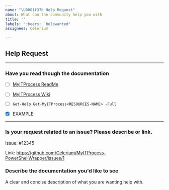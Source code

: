 ```yaml
---
name: "\U0001f37b Help Request"
about: What can the community help you with
title: ''
labels: ":beers:  helpwanted"
assignees: Celerium

---
```


## Help Request

---

### **Have you read though the documentation**

- [ ] [MyITProcess ReadMe](https://github.com/Celerium/MyITProcess-PowerShellWrapper/blob/main/README.md)
- [ ] [MyITProcess Wiki](https://github.com/Celerium/MyITProcess-PowerShellWrapper/wiki)
- [ ] `Get-Help Get-MyITProcess<RESOURCES-NAME> -Full`

- [x] EXAMPLE

---

### **Is your request related to an issue? Please describe or link.**

Issue: #12345

Link: https://github.com/Celerium/MyITProcess-PowerShellWrapper/issues/1

### **Describe the documentation you'd like to see**

A clear and concise description of what you are wanting help with.
